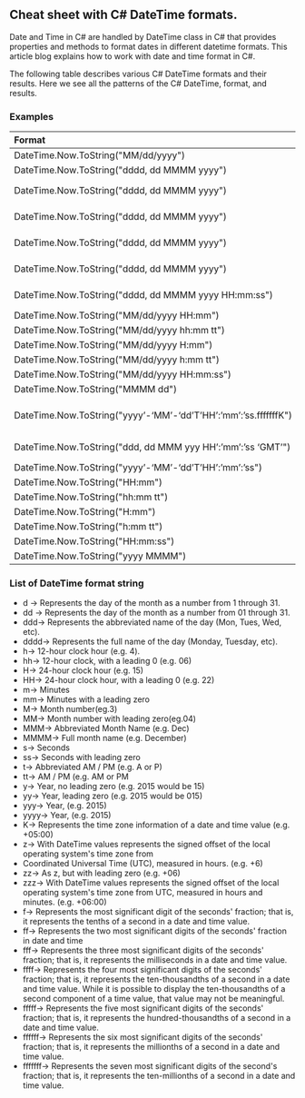 ## Cheat sheet with C# DateTime formats.

Date and Time in C# are handled by DateTime class in C# that provides properties and methods to format dates in different datetime formats. This article blog explains how to work with date and time format in C#. 

The following table describes various C# DateTime formats and their results. Here we see all the patterns of the C# DateTime, format, and results.

### Examples
Format | Result
:----- | :--------------------------
DateTime.Now.ToString("MM/dd/yyyy") | 05/29/2015
DateTime.Now.ToString("dddd, dd MMMM yyyy") | Friday, 29 May 2015
DateTime.Now.ToString("dddd, dd MMMM yyyy") | Friday, 29 May 2015 05:50
DateTime.Now.ToString("dddd, dd MMMM yyyy") | Friday, 29 May 2015 05:50 AM
DateTime.Now.ToString("dddd, dd MMMM yyyy") | Friday, 29 May 2015 5:50
DateTime.Now.ToString("dddd, dd MMMM yyyy") | Friday, 29 May 2015 5:50 AM
DateTime.Now.ToString("dddd, dd MMMM yyyy HH:mm:ss") | Friday, 29 May 2015 05:50:06
DateTime.Now.ToString("MM/dd/yyyy HH:mm") | 05/29/2015 05:50
DateTime.Now.ToString("MM/dd/yyyy hh:mm tt") | 05/29/2015 05:50 AM
DateTime.Now.ToString("MM/dd/yyyy H:mm") | 05/29/2015 5:50
DateTime.Now.ToString("MM/dd/yyyy h:mm tt") | 05/29/2015 5:50 AM
DateTime.Now.ToString("MM/dd/yyyy HH:mm:ss") | 05/29/2015 05:50:06
DateTime.Now.ToString("MMMM dd") | May 29
DateTime.Now.ToString("yyyy’-‘MM’-‘dd’T’HH’:’mm’:’ss.fffffffK") | 2015-05-16T05:50:06.7199222-04:00
DateTime.Now.ToString("ddd, dd MMM yyy HH’:’mm’:’ss ‘GMT’") | Fri, 16 May 2015 05:50:06 GMT
DateTime.Now.ToString("yyyy’-‘MM’-‘dd’T’HH’:’mm’:’ss") | 2015-05-16T05:50:06
DateTime.Now.ToString("HH:mm") | 05:50
DateTime.Now.ToString("hh:mm tt") | 05:50 AM
DateTime.Now.ToString("H:mm") | 5:50
DateTime.Now.ToString("h:mm tt") | 5:50 AM
DateTime.Now.ToString("HH:mm:ss") | 05:50:06
DateTime.Now.ToString("yyyy MMMM") | 2015 May


### List of DateTime format string
- d -> Represents the day of the month as a number from 1 through 31.
- dd -> Represents the day of the month as a number from 01 through 31.
- ddd-> Represents the abbreviated name of the day (Mon, Tues, Wed, etc).
- dddd-> Represents the full name of the day (Monday, Tuesday, etc).
- h-> 12-hour clock hour (e.g. 4).
- hh-> 12-hour clock, with a leading 0 (e.g. 06)
- H-> 24-hour clock hour (e.g. 15)
- HH-> 24-hour clock hour, with a leading 0 (e.g. 22)
- m-> Minutes
- mm-> Minutes with a leading zero
- M-> Month number(eg.3)
- MM-> Month number with leading zero(eg.04)
- MMM-> Abbreviated Month Name (e.g. Dec)
- MMMM-> Full month name (e.g. December)
- s-> Seconds
- ss-> Seconds with leading zero
- t-> Abbreviated AM / PM (e.g. A or P)
- tt-> AM / PM (e.g. AM or PM
- y-> Year, no leading zero (e.g. 2015 would be 15)
- yy-> Year, leading zero (e.g. 2015 would be 015)
- yyy-> Year, (e.g. 2015)
- yyyy-> Year, (e.g. 2015)
- K-> Represents the time zone information of a date and time value (e.g. +05:00)
- z-> With DateTime values represents the signed offset of the local operating system's time zone from
- Coordinated Universal Time (UTC), measured in hours. (e.g. +6)
- zz-> As z, but with leading zero (e.g. +06)
- zzz-> With DateTime values represents the signed offset of the local operating system's time zone from UTC, measured in hours and minutes. (e.g. +06:00)
- f-> Represents the most significant digit of the seconds' fraction; that is, it represents the tenths of a second in a date and time value.
- ff-> Represents the two most significant digits of the seconds' fraction in date and time
- fff-> Represents the three most significant digits of the seconds' fraction; that is, it represents the milliseconds in a date and time value.
- ffff-> Represents the four most significant digits of the seconds' fraction; that is, it represents the ten-thousandths of a second in a date and time value. While it is possible to display the ten-thousandths of a second component of a time value, that value may not be meaningful.
- fffff-> Represents the five most significant digits of the seconds' fraction; that is, it represents the hundred-thousandths of a second in a date and time value.
- ffffff-> Represents the six most significant digits of the seconds' fraction; that is, it represents the millionths of a second in a date and time value.
- fffffff-> Represents the seven most significant digits of the second's fraction; that is, it represents the ten-millionths of a second in a date and time value.
 
